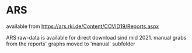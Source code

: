 # ARS
available from https://ars.rki.de/Content/COVID19/Reports.aspx

ARS raw-data is available for direct download sind mid 2021.
manual grabs from the reports' graphs moved to 'manual' subfolder